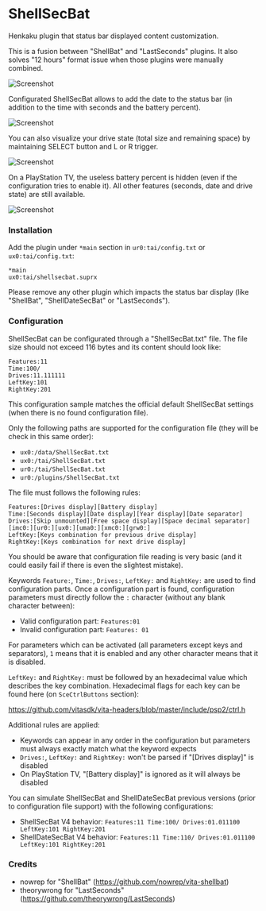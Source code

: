 # ShellSecBat

Henkaku plugin that status bar displayed content customization.

This is a fusion between "ShellBat" and "LastSeconds" plugins.
It also solves "12 hours" format issue when those plugins were manually combined.

![Screenshot](https://github.com/OperationNT414C/ShellSecBat/blob/master/doc/ShellSecBat.png?raw=true)

Configurated ShellSecBat allows to add the date to the status bar (in addition to the time with seconds and the battery percent).

![Screenshot](https://github.com/OperationNT414C/ShellSecBat/blob/master/doc/ShellDateSecBat.png?raw=true)

You can also visualize your drive state (total size and remaining space) by maintaining SELECT button and L or R trigger.

![Screenshot](https://github.com/OperationNT414C/ShellSecBat/blob/master/doc/ShellDriveState.png?raw=true)

On a PlayStation TV, the useless battery percent is hidden (even if the configuration tries to enable it). All other features (seconds, date and drive state) are still available.

![Screenshot](https://github.com/OperationNT414C/ShellSecBat/blob/master/doc/ShellPSTVDisplay.png?raw=true)


### Installation

Add the plugin under `*main` section in `ur0:tai/config.txt` or `ux0:tai/config.txt`:

```
*main
ux0:tai/shellsecbat.suprx
```

Please remove any other plugin which impacts the status bar display (like "ShellBat", "ShellDateSecBat" or "LastSeconds").


### Configuration

ShellSecBat can be configurated through a "ShellSecBat.txt" file. The file size should not exceed 116 bytes and its content should look like:

```
Features:11
Time:100/
Drives:11.111111
LeftKey:101
RightKey:201
```

This configuration sample matches the official default ShellSecBat settings (when there is no found configuration file).

Only the following paths are supported for the configuration file (they will be check in this same order):

 * `ux0:/data/ShellSecBat.txt`
 * `ux0:/tai/ShellSecBat.txt`
 * `ur0:/tai/ShellSecBat.txt`
 * `ur0:/plugins/ShellSecBat.txt`

 
The file must follows the following rules:

```
Features:[Drives display][Battery display]
Time:[Seconds display][Date display][Year display][Date separator]
Drives:[Skip unmounted][Free space display][Space decimal separator][imc0:][ur0:][ux0:][uma0:][xmc0:][grw0:]
LeftKey:[Keys combination for previous drive display]
RightKey:[Keys combination for next drive display]
```


You should be aware that configuration file reading is very basic (and it could easily fail if there is even the slightest mistake).

Keywords `Feature:`, `Time:`, `Drives:`, `LeftKey:` and `RightKey:`  are used to find configuration parts.
Once a configuration part is found, configuration parameters must directly follow the `:` character (without any blank character between):

 * Valid configuration part: `Features:01`
 * Invalid configuration part: `Features: 01`

For parameters which can be activated (all parameters except keys and separators), `1` means that it is enabled and any other character means that it is disabled.

`LeftKey:` and `RightKey:` must be followed by an hexadecimal value which describes the key combination. Hexadecimal flags for each key can be found here (on `SceCtrlButtons` section):

https://github.com/vitasdk/vita-headers/blob/master/include/psp2/ctrl.h


Additional rules are applied:
 * Keywords can appear in any order in the configuration but parameters must always exactly match what the keyword expects
 * `Drives:`, `LeftKey:` and `RightKey:` won't be parsed if "[Drives display]" is disabled
 * On PlayStation TV, "[Battery display]" is ignored as it will always be disabled


You can simulate ShellSecBat and ShellDateSecBat previous versions (prior to configuration file support) with the following configurations:

 * ShellSecBat V4 behavior: `Features:11 Time:100/ Drives:01.011100 LeftKey:101 RightKey:201`
 * ShellDateSecBat V4 behavior: `Features:11 Time:110/ Drives:01.011100 LeftKey:101 RightKey:201`



### Credits

 * nowrep for "ShellBat" (https://github.com/nowrep/vita-shellbat)
 * theorywrong for "LastSeconds" (https://github.com/theorywrong/LastSeconds)
